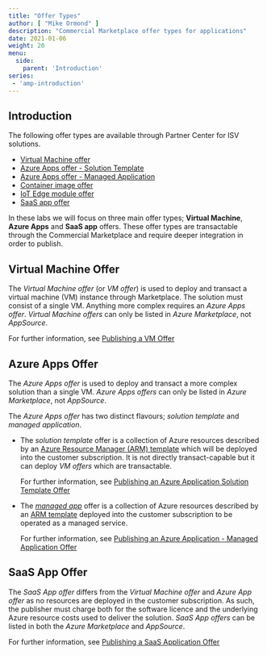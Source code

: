 ```yaml
---
title: "Offer Types"
author: [ "Mike Ormond" ]
description: "Commercial Marketplace offer types for applications"
date: 2021-01-06
weight: 20
menu:
  side:
    parent: 'Introduction'
series:
 - 'amp-introduction'
---
```


## Introduction

The following offer types are available through Partner Center for ISV solutions.

* [Virtual Machine offer](https://docs.microsoft.com/azure/marketplace/marketplace-virtual-machines)
* [Azure Apps offer - Solution Template](https://docs.microsoft.com/azure/marketplace/marketplace-solution-templates)
* [Azure Apps offer - Managed Application](https://docs.microsoft.com/azure/marketplace/marketplace-managed-apps)
* [Container image offer](https://docs.microsoft.com/azure/marketplace/marketplace-containers)
* [IoT Edge module offer](https://docs.microsoft.com/azure/marketplace/iot-edge-module)
* [SaaS app offer](https://docs.microsoft.com/azure/marketplace/plan-saas-offer)

In these labs we will focus on three main offer types; **Virtual Machine**, **Azure Apps** and **SaaS app** offers. These offer types are transactable through the Commercial Marketplace and require deeper integration in order to publish.

## Virtual Machine Offer

The *Virtual Machine offer* (or *VM offer*) is used to deploy and transact a virtual machine (VM) instance through Marketplace. The solution must consist of a single VM. Anything more complex requires an *Azure Apps offer*. *Virtual Machine offers* can only be listed in *Azure Marketplace*, not *AppSource*.

For further information, see [Publishing a VM Offer](../../vmoffer/)

## Azure Apps Offer

The *Azure Apps offer* is used to deploy and transact a more complex solution than a single VM. *Azure Apps offers* can only be listed in *Azure Marketplace*, not *AppSource*.

The *Azure Apps offer* has two distinct flavours; *solution template* and *managed application*.

* The *solution template* offer is a collection of Azure resources described by an [Azure Resource Manager (ARM) template](https://docs.microsoft.com/azure/azure-resource-manager/templates/overview) which will be deployed into the customer subscription. It is not directly transact-capable but it can deploy *VM offers* which are transactable.

   For further information, see [Publishing an Azure Application Solution Template Offer](../../azureappst/)

* The *[managed app](https://docs.microsoft.com/azure/azure-resource-manager/managed-applications/overview)* offer is a collection of Azure resources described by an [ARM template](https://docs.microsoft.com/azure/azure-resource-manager/templates/overview) deployed into the customer subscription to be operated as a managed service.

   For further information, see [Publishing an Azure Application - Managed Application Offer](../../azureappma/)

## SaaS App Offer

The *SaaS App offer* differs from the *Virtual Machine offer* and *Azure App offer* as no resources are deployed in the customer subscription. As such, the publisher must charge both for the software licence and the underlying Azure resource costs used to deliver the solution. *SaaS App offers* can be listed in both the *Azure Marketplace* and *AppSource*.

For further information, see [Publishing a SaaS Application Offer](../../saasapp/)
